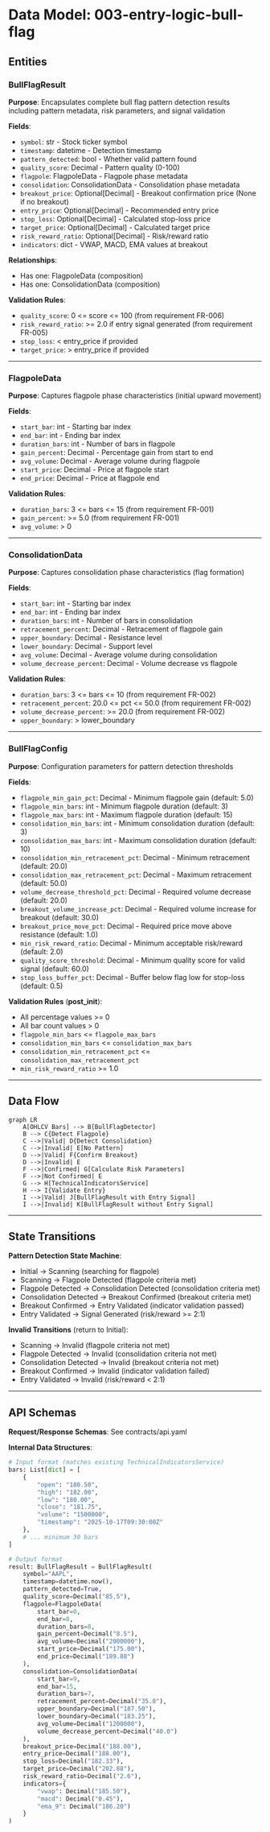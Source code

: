 # Data Model: 003-entry-logic-bull-flag

## Entities

### BullFlagResult
**Purpose**: Encapsulates complete bull flag pattern detection results including pattern metadata, risk parameters, and signal validation

**Fields**:
- `symbol`: str - Stock ticker symbol
- `timestamp`: datetime - Detection timestamp
- `pattern_detected`: bool - Whether valid pattern found
- `quality_score`: Decimal - Pattern quality (0-100)
- `flagpole`: FlagpoleData - Flagpole phase metadata
- `consolidation`: ConsolidationData - Consolidation phase metadata
- `breakout_price`: Optional[Decimal] - Breakout confirmation price (None if no breakout)
- `entry_price`: Optional[Decimal] - Recommended entry price
- `stop_loss`: Optional[Decimal] - Calculated stop-loss price
- `target_price`: Optional[Decimal] - Calculated target price
- `risk_reward_ratio`: Optional[Decimal] - Risk/reward ratio
- `indicators`: dict - VWAP, MACD, EMA values at breakout

**Relationships**:
- Has one: FlagpoleData (composition)
- Has one: ConsolidationData (composition)

**Validation Rules**:
- `quality_score`: 0 <= score <= 100 (from requirement FR-006)
- `risk_reward_ratio`: >= 2.0 if entry signal generated (from requirement FR-005)
- `stop_loss`: < entry_price if provided
- `target_price`: > entry_price if provided

---

### FlagpoleData
**Purpose**: Captures flagpole phase characteristics (initial upward movement)

**Fields**:
- `start_bar`: int - Starting bar index
- `end_bar`: int - Ending bar index
- `duration_bars`: int - Number of bars in flagpole
- `gain_percent`: Decimal - Percentage gain from start to end
- `avg_volume`: Decimal - Average volume during flagpole
- `start_price`: Decimal - Price at flagpole start
- `end_price`: Decimal - Price at flagpole end

**Validation Rules**:
- `duration_bars`: 3 <= bars <= 15 (from requirement FR-001)
- `gain_percent`: >= 5.0 (from requirement FR-001)
- `avg_volume`: > 0

---

### ConsolidationData
**Purpose**: Captures consolidation phase characteristics (flag formation)

**Fields**:
- `start_bar`: int - Starting bar index
- `end_bar`: int - Ending bar index
- `duration_bars`: int - Number of bars in consolidation
- `retracement_percent`: Decimal - Retracement of flagpole gain
- `upper_boundary`: Decimal - Resistance level
- `lower_boundary`: Decimal - Support level
- `avg_volume`: Decimal - Average volume during consolidation
- `volume_decrease_percent`: Decimal - Volume decrease vs flagpole

**Validation Rules**:
- `duration_bars`: 3 <= bars <= 10 (from requirement FR-002)
- `retracement_percent`: 20.0 <= pct <= 50.0 (from requirement FR-002)
- `volume_decrease_percent`: >= 20.0 (from requirement FR-002)
- `upper_boundary`: > lower_boundary

---

### BullFlagConfig
**Purpose**: Configuration parameters for pattern detection thresholds

**Fields**:
- `flagpole_min_gain_pct`: Decimal - Minimum flagpole gain (default: 5.0)
- `flagpole_min_bars`: int - Minimum flagpole duration (default: 3)
- `flagpole_max_bars`: int - Maximum flagpole duration (default: 15)
- `consolidation_min_bars`: int - Minimum consolidation duration (default: 3)
- `consolidation_max_bars`: int - Maximum consolidation duration (default: 10)
- `consolidation_min_retracement_pct`: Decimal - Minimum retracement (default: 20.0)
- `consolidation_max_retracement_pct`: Decimal - Maximum retracement (default: 50.0)
- `volume_decrease_threshold_pct`: Decimal - Required volume decrease (default: 20.0)
- `breakout_volume_increase_pct`: Decimal - Required volume increase for breakout (default: 30.0)
- `breakout_price_move_pct`: Decimal - Required price move above resistance (default: 1.0)
- `min_risk_reward_ratio`: Decimal - Minimum acceptable risk/reward (default: 2.0)
- `quality_score_threshold`: Decimal - Minimum quality score for valid signal (default: 60.0)
- `stop_loss_buffer_pct`: Decimal - Buffer below flag low for stop-loss (default: 0.5)

**Validation Rules** (__post_init__):
- All percentage values >= 0
- All bar count values > 0
- `flagpole_min_bars` <= `flagpole_max_bars`
- `consolidation_min_bars` <= `consolidation_max_bars`
- `consolidation_min_retracement_pct` <= `consolidation_max_retracement_pct`
- `min_risk_reward_ratio` >= 1.0

---

## Data Flow

```mermaid
graph LR
    A[OHLCV Bars] --> B[BullFlagDetector]
    B --> C{Detect Flagpole}
    C -->|Valid| D{Detect Consolidation}
    C -->|Invalid| E[No Pattern]
    D -->|Valid| F{Confirm Breakout}
    D -->|Invalid| E
    F -->|Confirmed| G[Calculate Risk Parameters]
    F -->|Not Confirmed| E
    G --> H[TechnicalIndicatorsService]
    H --> I{Validate Entry}
    I -->|Valid| J[BullFlagResult with Entry Signal]
    I -->|Invalid| K[BullFlagResult without Entry Signal]
```

---

## State Transitions

**Pattern Detection State Machine**:
- Initial → Scanning (searching for flagpole)
- Scanning → Flagpole Detected (flagpole criteria met)
- Flagpole Detected → Consolidation Detected (consolidation criteria met)
- Consolidation Detected → Breakout Confirmed (breakout criteria met)
- Breakout Confirmed → Entry Validated (indicator validation passed)
- Entry Validated → Signal Generated (risk/reward >= 2:1)

**Invalid Transitions** (return to Initial):
- Scanning → Invalid (flagpole criteria not met)
- Flagpole Detected → Invalid (consolidation criteria not met)
- Consolidation Detected → Invalid (breakout criteria not met)
- Breakout Confirmed → Invalid (indicator validation failed)
- Entry Validated → Invalid (risk/reward < 2:1)

---

## API Schemas

**Request/Response Schemas**: See contracts/api.yaml

**Internal Data Structures**:

```python
# Input format (matches existing TechnicalIndicatorsService)
bars: List[dict] = [
    {
        "open": "180.50",
        "high": "182.00",
        "low": "180.00",
        "close": "181.75",
        "volume": "1500000",
        "timestamp": "2025-10-17T09:30:00Z"
    },
    # ... minimum 30 bars
]

# Output format
result: BullFlagResult = BullFlagResult(
    symbol="AAPL",
    timestamp=datetime.now(),
    pattern_detected=True,
    quality_score=Decimal("85.5"),
    flagpole=FlagpoleData(
        start_bar=0,
        end_bar=8,
        duration_bars=8,
        gain_percent=Decimal("8.5"),
        avg_volume=Decimal("2000000"),
        start_price=Decimal("175.00"),
        end_price=Decimal("189.88")
    ),
    consolidation=ConsolidationData(
        start_bar=9,
        end_bar=15,
        duration_bars=7,
        retracement_percent=Decimal("35.0"),
        upper_boundary=Decimal("187.50"),
        lower_boundary=Decimal("183.25"),
        avg_volume=Decimal("1200000"),
        volume_decrease_percent=Decimal("40.0")
    ),
    breakout_price=Decimal("188.00"),
    entry_price=Decimal("188.00"),
    stop_loss=Decimal("182.33"),
    target_price=Decimal("202.88"),
    risk_reward_ratio=Decimal("2.6"),
    indicators={
        "vwap": Decimal("185.50"),
        "macd": Decimal("0.45"),
        "ema_9": Decimal("186.20")
    }
)
```
